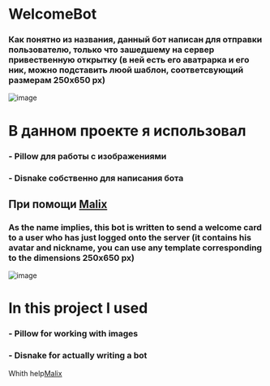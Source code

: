 # WelcomeBot
### Как понятно из названия, данный бот написан для отправки пользователю, только что зашедшему на сервер привественную открытку (в ней есть его аватрарка и его ник, можно подставить люой шаблон, соответсвующий размерам 250x650 px)
![image](https://github.com/Willyamdevon/WelcomeBot_public/assets/151402518/367f6899-8414-47de-a248-f8e59d24c09f)

# В данном проекте я использовал
### - Pillow для работы с изображениями
### - Disnake собственно для написания бота

При помощи [Malix](https://github.com/Malix-Floof)
-----------------------------------------------------------------------------------------------------------------------------------------------------------------------------------------------------------------------------------
### As the name implies, this bot is written to send a welcome card to a user who has just logged onto the server (it contains his avatar and nickname, you can use any template corresponding to the dimensions 250x650 px)
![image](https://github.com/Willyamdevon/WelcomeBot_public/assets/151402518/367f6899-8414-47de-a248-f8e59d24c09f)

# In this project I used
### - Pillow for working with images
### - Disnake for actually writing a bot

Whith help[Malix](https://github.com/Malix-Floof)
